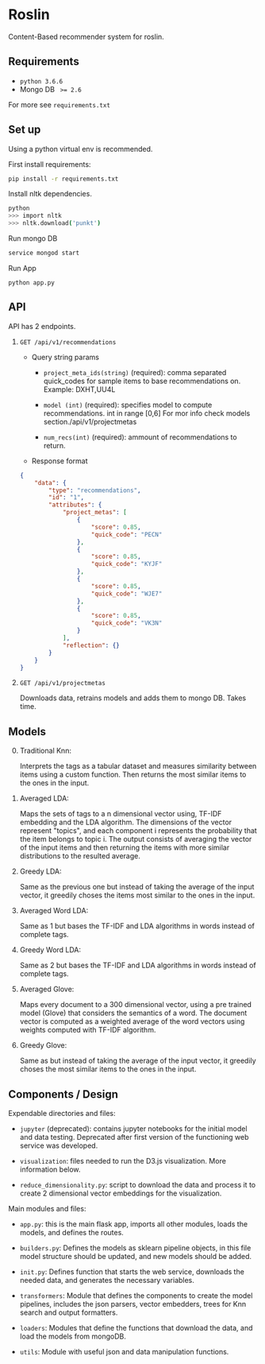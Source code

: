 # Roslin

Content-Based recommender system for roslin.

## Requirements

* `python 3.6.6`
* Mongo DB  ` >= 2.6`

For more see `requirements.txt`

## Set up 

Using a python virtual env is recommended. 

First install requirements:

```bash
pip install -r requirements.txt
```

Install nltk dependencies.

```bash
python
>>> import nltk
>>> nltk.download('punkt')
```

Run mongo DB

```bash
service mongod start
```

Run App

```
python app.py
```


## API

API has 2 endpoints.

1. `GET /api/v1/recommendations`

    * Query string params

        * `project_meta_ids(string)` (required): comma separated quick_codes for sample items to base recommendations on. Example:  DXHT,UU4L

        * `model (int)` (required): specifies model to compute recommendations. int in range [0,6] For mor info check models section./api/v1/projectmetas

        * `num_recs(int)` (required): ammount of recommendations to return.

    * Response format

    ``` json
    {
        "data": {
            "type": "recommendations",
            "id": "1",
            "attributes": {
                "project_metas": [
                    {
                        "score": 0.85,
                        "quick_code": "PECN"
                    },
                    {
                        "score": 0.85,
                        "quick_code": "KYJF"
                    },
                    {
                        "score": 0.85,
                        "quick_code": "WJE7"
                    },
                    {
                        "score": 0.85,
                        "quick_code": "VK3N"
                    }
                ],
                "reflection": {}
            }
        }
    }
    ```

2. `GET /api/v1/projectmetas`

    Downloads data, retrains models and adds them to mongo DB. Takes time.


## Models


0. Traditional Knn:

    Interprets the tags as a tabular dataset and measures similarity between items using a custom function. Then returns the most similar items to the ones in the input.

1. Averaged LDA:

    Maps the sets of tags to a n dimensional vector using, TF-IDF embedding and the LDA algorithm. The dimensions of the vector represent "topics", and each component i represents the probability that the item belongs to topic i.  The output consists of averaging the vector of the input items and then returning the items with more similar distributions to the  resulted average.

2.  Greedy LDA:
    
    Same as the previous one but instead of taking the average of the input vector, it greedily choses the items most similar  to the ones in the input.

3. Averaged Word LDA:

    Same as 1 but bases the TF-IDF and LDA algorithms in words instead of complete tags.

4. Greedy Word LDA:

    Same as 2 but bases the TF-IDF and LDA algorithms in words instead of complete tags.

5. Averaged Glove:

    Maps every document to a 300 dimensional vector, using a pre trained model (Glove) that considers the semantics of a word. The document vector is computed as a weighted average of the word vectors using weights computed with TF-IDF algorithm.

6. Greedy Glove:

    Same as but instead of taking the average of the input vector, it greedily choses the most similar items to the ones in the input.


## Components / Design

Expendable directories and files:

* `jupyter` (deprecated): contains jupyter notebooks for the initial model and data testing. Deprecated after first version of the functioning web service was developed.

* `visualization`: files needed to run the D3.js visualization. More information below.

* `reduce_dimensionality.py`: script to download the data and process it to create 2 dimensional vector embeddings for the visualization.

Main modules and files:

* `app.py`: this is the main flask app, imports all other modules, loads the models, and defines the routes.

* `builders.py`: Defines the models as sklearn pipeline objects, in this file model structure should be updated, and new models should be added.

* `init.py`: Defines function that starts the web service, downloads the needed data, and generates the necessary variables.

* `transformers`: Module that defines the components to create the model pipelines, includes the json parsers, vector embedders, trees for Knn search and output formatters.

* `loaders`: Modules that define the functions that download the data, and load the models from mongoDB.

* `utils`: Module with useful json and data manipulation functions.